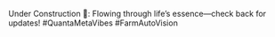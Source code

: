 Under Construction 🚧: Flowing through life’s essence—check back for updates! #QuantaMetaVibes #FarmAutoVision
